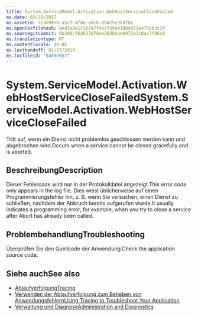 ```yaml
---
title: System.ServiceModel.Activation.WebHostServiceCloseFailed
ms.date: 03/30/2017
ms.assetid: 3cab9856-a5cf-4f0e-a0cb-89425e368f8e
ms.openlocfilehash: 0ed3a9a1c16247f94c739a43d84d51e4750b3c2f
ms.sourcegitcommit: 6b308cf6d627d78ee36dbbae8972a310ac7fd6c8
ms.translationtype: MT
ms.contentlocale: de-DE
ms.lasthandoff: 01/23/2019
ms.locfileid: "54597657"
---
```

# <a name="systemservicemodelactivationwebhostserviceclosefailed"></a><span data-ttu-id="207e3-102">System.ServiceModel.Activation.WebHostServiceCloseFailed</span><span class="sxs-lookup"><span data-stu-id="207e3-102">System.ServiceModel.Activation.WebHostServiceCloseFailed</span></span>
<span data-ttu-id="207e3-103">Tritt auf, wenn ein Dienst nicht problemlos geschlossen werden kann und abgebrochen wird.</span><span class="sxs-lookup"><span data-stu-id="207e3-103">Occurs when a service cannot be closed gracefully and is aborted.</span></span>  
  
## <a name="description"></a><span data-ttu-id="207e3-104">Beschreibung</span><span class="sxs-lookup"><span data-stu-id="207e3-104">Description</span></span>  
 <span data-ttu-id="207e3-105">Dieser Fehlercode wird nur in der Protokolldatei angezeigt.</span><span class="sxs-lookup"><span data-stu-id="207e3-105">This error code only appears in the log file.</span></span> <span data-ttu-id="207e3-106">Dies weist üblicherweise auf einen Programmierungsfehler hin, z. B. wenn Sie versuchen, einen Dienst zu schließen, nachdem der Abbruch bereits aufgerufen wurde.</span><span class="sxs-lookup"><span data-stu-id="207e3-106">It usually indicates a programming error, for example, when you try to close a service after Abort has already been called.</span></span>  
  
## <a name="troubleshooting"></a><span data-ttu-id="207e3-107">Problembehandlung</span><span class="sxs-lookup"><span data-stu-id="207e3-107">Troubleshooting</span></span>  
 <span data-ttu-id="207e3-108">Überprüfen Sie den Quellcode der Anwendung.</span><span class="sxs-lookup"><span data-stu-id="207e3-108">Check the application source code.</span></span>  
  
## <a name="see-also"></a><span data-ttu-id="207e3-109">Siehe auch</span><span class="sxs-lookup"><span data-stu-id="207e3-109">See also</span></span>
- [<span data-ttu-id="207e3-110">Ablaufverfolgung</span><span class="sxs-lookup"><span data-stu-id="207e3-110">Tracing</span></span>](../../../../../docs/framework/wcf/diagnostics/tracing/index.md)
- [<span data-ttu-id="207e3-111">Verwenden der Ablaufverfolgung zum Beheben von Anwendungsfehlern</span><span class="sxs-lookup"><span data-stu-id="207e3-111">Using Tracing to Troubleshoot Your Application</span></span>](../../../../../docs/framework/wcf/diagnostics/tracing/using-tracing-to-troubleshoot-your-application.md)
- [<span data-ttu-id="207e3-112">Verwaltung und Diagnose</span><span class="sxs-lookup"><span data-stu-id="207e3-112">Administration and Diagnostics</span></span>](../../../../../docs/framework/wcf/diagnostics/index.md)
